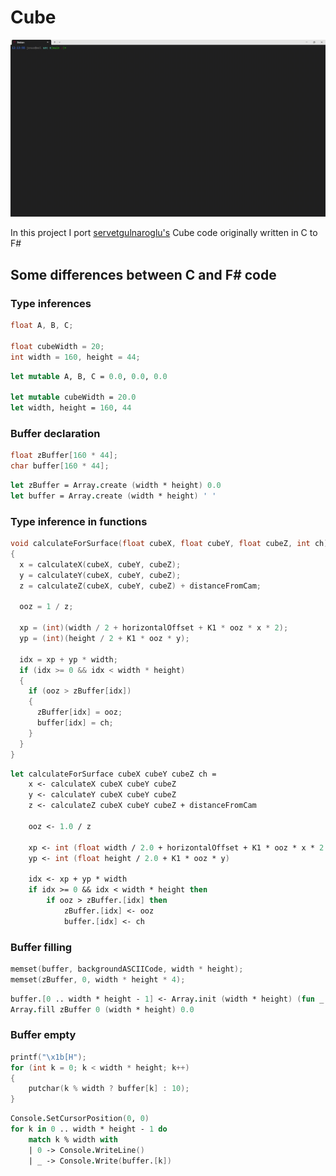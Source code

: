 # Cube

![Cube](/img/cube.gif)

In this project I port [servetgulnaroglu's](https://github.com/servetgulnaroglu/cube.c) Cube code originally written in C to F#


## Some differences between C and F# code

### Type inferences

```C
float A, B, C;

float cubeWidth = 20;
int width = 160, height = 44;
```

```Fsharp
let mutable A, B, C = 0.0, 0.0, 0.0

let mutable cubeWidth = 20.0
let width, height = 160, 44
```

### Buffer declaration

```C
float zBuffer[160 * 44];
char buffer[160 * 44];
```

```Fsharp
let zBuffer = Array.create (width * height) 0.0
let buffer = Array.create (width * height) ' '
```

### Type inference in functions

```C
void calculateForSurface(float cubeX, float cubeY, float cubeZ, int ch) 
{
  x = calculateX(cubeX, cubeY, cubeZ);
  y = calculateY(cubeX, cubeY, cubeZ);
  z = calculateZ(cubeX, cubeY, cubeZ) + distanceFromCam;

  ooz = 1 / z;

  xp = (int)(width / 2 + horizontalOffset + K1 * ooz * x * 2);
  yp = (int)(height / 2 + K1 * ooz * y);

  idx = xp + yp * width;
  if (idx >= 0 && idx < width * height) 
  {
    if (ooz > zBuffer[idx]) 
    {
      zBuffer[idx] = ooz;
      buffer[idx] = ch;
    }
  }
}
```

```Fsharp
let calculateForSurface cubeX cubeY cubeZ ch =
    x <- calculateX cubeX cubeY cubeZ
    y <- calculateY cubeX cubeY cubeZ
    z <- calculateZ cubeX cubeY cubeZ + distanceFromCam

    ooz <- 1.0 / z

    xp <- int (float width / 2.0 + horizontalOffset + K1 * ooz * x * 2.0)
    yp <- int (float height / 2.0 + K1 * ooz * y)

    idx <- xp + yp * width
    if idx >= 0 && idx < width * height then
        if ooz > zBuffer.[idx] then
            zBuffer.[idx] <- ooz
            buffer.[idx] <- ch
```

### Buffer filling

```C
memset(buffer, backgroundASCIICode, width * height);
memset(zBuffer, 0, width * height * 4);
```

```Fsharp
buffer.[0 .. width * height - 1] <- Array.init (width * height) (fun _ -> backgroundASCIICode)
Array.fill zBuffer 0 (width * height) 0.0
```

### Buffer empty

```C
printf("\x1b[H");
for (int k = 0; k < width * height; k++) 
{
    putchar(k % width ? buffer[k] : 10);
}
```

```Fsharp
Console.SetCursorPosition(0, 0)
for k in 0 .. width * height - 1 do
    match k % width with
    | 0 -> Console.WriteLine()
    | _ -> Console.Write(buffer.[k])
```

